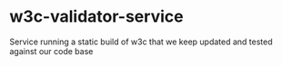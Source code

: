 # w3c-validator-service
Service running a static build of w3c that we keep updated and tested against our code base
